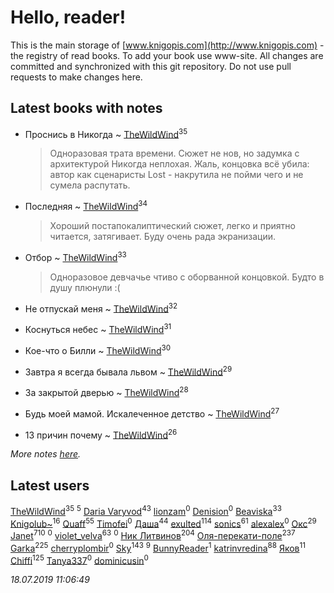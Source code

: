 # Hello, reader!
This is the main storage of [www.knigopis.com](http://www.knigopis.com) - the registry of read books.
To add your book use www-site. All changes are committed and synchronized with this git repository.
Do not use pull requests to make changes here.


## Latest books with notes
* Проснись в Никогда ~ [TheWildWind](users/262/262062207519652-facebook)<sup>35</sup>
    > Одноразовая трата времени. Сюжет не нов, но задумка с архитектурой Никогда неплохая. Жаль, концовка всё убила: автор как сценаристы Lost - накрутила не пойми чего и не сумела распутать.

* Последняя ~ [TheWildWind](users/262/262062207519652-facebook)<sup>34</sup>
    > Хороший постапокалиптический сюжет, легко и приятно читается, затягивает. Буду очень рада экранизации.

* Отбор ~ [TheWildWind](users/262/262062207519652-facebook)<sup>33</sup>
    > Одноразовое девчачье чтиво с оборванной концовкой. Будто в душу плюнули :(

* Не отпускай меня ~ [TheWildWind](users/262/262062207519652-facebook)<sup>32</sup>

* Коснуться небес ~ [TheWildWind](users/262/262062207519652-facebook)<sup>31</sup>

* Кое-что о Билли ~ [TheWildWind](users/262/262062207519652-facebook)<sup>30</sup>

* Завтра я всегда бывала львом ~ [TheWildWind](users/262/262062207519652-facebook)<sup>29</sup>

* За закрытой дверью ~ [TheWildWind](users/262/262062207519652-facebook)<sup>28</sup>

* Будь моей мамой. Искалеченное детство ~ [TheWildWind](users/262/262062207519652-facebook)<sup>27</sup>

* 13 причин почему ~ [TheWildWind](users/262/262062207519652-facebook)<sup>26</sup>


_More notes [here](latest_books_with_notes.md)._


## Latest users
[TheWildWind](users/262/262062207519652-facebook)<sup>35</sup> 
[](users/110/110931306939441771638-google)<sup>5</sup> 
[Daria Varyvod](users/829/829893410524253-facebook)<sup>43</sup> 
[lionzam](users/288/28874284-vkontakte)<sup>0</sup> 
[Denision](users/105/105187106410967287777-google)<sup>0</sup> 
[Beaviska](users/102/10202544960024508-facebook)<sup>33</sup> 
[Knigolub~](users/111/111878597279669641685-google)<sup>16</sup> 
[Quaff](users/122/12267158-vkontakte)<sup>55</sup> 
[Timofei](users/110/110891576791282096366-google)<sup>0</sup> 
[Даша](users/334/334696193054530347-mailru)<sup>44</sup> 
[exulted](users/100/100599204551896265722-google)<sup>114</sup> 
[sonics](users/588/5880221-vkontakte)<sup>61</sup> 
[alexalex](users/358/358903447-vkontakte)<sup>0</sup> 
[Окс](users/102/102536471289425216982-google)<sup>29</sup> 
[Janet](users/108/108113656204404967440-google)<sup>710</sup> 
[](users/156/156698528-vkontakte)<sup>0</sup> 
[violet_velva](users/116/116961712580551399099-google)<sup>63</sup> 
[](users/771/7717146768350199452-mailru)<sup>0</sup> 
[Ник Литвинов](users/241/241974816-vkontakte)<sup>204</sup> 
[Оля-перекати-поле](users/108/10848515355906827860-mailru)<sup>237</sup> 
[Garka](users/115/115753719718250012620-google)<sup>225</sup> 
[cherryplombir](users/202/202904827-vkontakte)<sup>0</sup> 
[Sky](users/118/118049897850017649660-google)<sup>143</sup> 
[](users/174/17479508-vkontakte)<sup>9</sup> 
[BunnyReader](users/117/117953264019715943446-google)<sup>1</sup> 
[katrinvredina](users/233/2336755-vkontakte)<sup>88</sup> 
[Яков](users/117/117277044284589498872-google)<sup>11</sup> 
[Chiffi](users/105/105831994080785626680-google)<sup>125</sup> 
[Tanya337](users/286/2867088343333019-facebook)<sup>0</sup> 
[dominicusin](users/615/6153637904214543420-mailru)<sup>0</sup> 


_18.07.2019 11:06:49_
